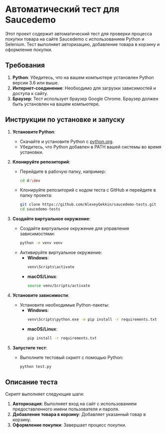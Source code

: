 # Автоматический тест для Saucedemo

Этот проект содержит автоматический тест для проверки процесса покупки товара на сайте Saucedemo с использованием Python и Selenium. Тест выполняет авторизацию, добавление товара в корзину и оформление покупки.

## Требования

1. **Python**: Убедитесь, что на вашем компьютере установлен Python версии 3.6 или выше.
2. **Интернет-соединение**: Необходимо для загрузки зависимостей и доступа к сайту.
3. **Браузер**: Тест использует браузер Google Chrome. Браузер должен быть установлен на вашем компьютере.

## Инструкции по установке и запуску

1. **Установите Python**:
   - Скачайте и установите Python с [python.org](https://www.python.org/downloads/).
   - Убедитесь, что Python добавлен в PATH вашей системы во время установки.

2. **Клонируйте репозиторий**:
   - Перейдите в рабочую папку, например:
     ```bash
     cd d:\dev
     ```
   - Клонируйте репозиторий с кодом теста с GitHub и перейдите в папку проекта:
     ```bash
     git clone https://github.com/AlexeyGekkin/saucedemo-tests.git
     cd saucedemo-tests
     ```

3. **Создайте виртуальное окружение**:
   - Создайте виртуальное окружение для управления зависимостями:
     ```bash
     python -m venv venv
     ```
   - Активируйте виртуальное окружение:
     - **Windows**:
       ```bash
       venv\Scripts\activate
       ```
     - **macOS/Linux**:
       ```bash
       source venv/Scripts/activate
       ```

4. **Установите зависимости**:
   - Установите необходимые Python-пакеты:
     - **Windows**:
       ```bash
       venv\Scripts\python.exe -m pip install -r requirements.txt
       ```
     - **macOS/Linux**:
       ```bash
       pip install -r requirements.txt
       ```
5. **Запустите тест**:
   - Выполните тестовый скрипт с помощью Python:
     ```bash
     python test.py
     ```

## Описание теста

Скрипт выполняет следующие шаги:
1. **Авторизация**: Выполняет вход на сайт с использованием предоставленного имени пользователя и пароля.
2. **Добавление товара в корзину**: Добавляет указанный товар в корзину.
3. **Оформление покупки**: Завершает процесс покупки.
     

